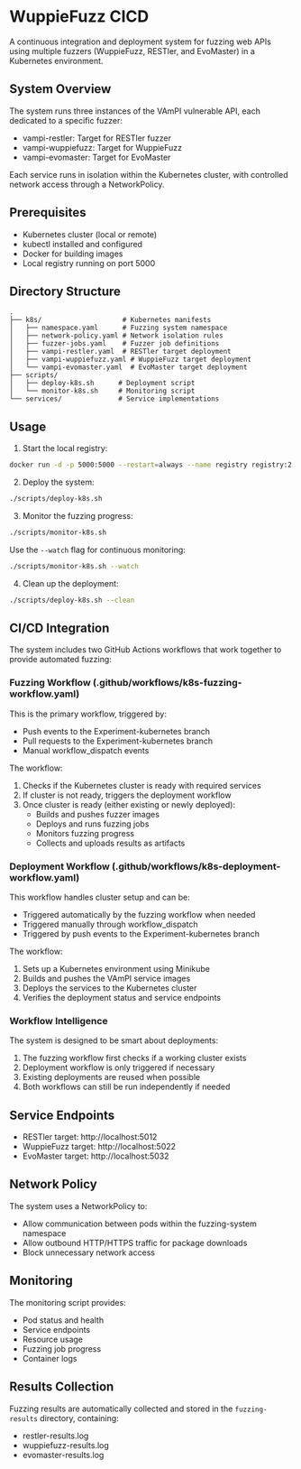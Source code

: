 # WuppieFuzz CICD

A continuous integration and deployment system for fuzzing web APIs using multiple fuzzers (WuppieFuzz, RESTler, and EvoMaster) in a Kubernetes environment.

## System Overview

The system runs three instances of the VAmPI vulnerable API, each dedicated to a specific fuzzer:
- vampi-restler: Target for RESTler fuzzer
- vampi-wuppiefuzz: Target for WuppieFuzz
- vampi-evomaster: Target for EvoMaster

Each service runs in isolation within the Kubernetes cluster, with controlled network access through a NetworkPolicy.

## Prerequisites

- Kubernetes cluster (local or remote)
- kubectl installed and configured
- Docker for building images
- Local registry running on port 5000

## Directory Structure

```
.
├── k8s/                    # Kubernetes manifests
│   ├── namespace.yaml      # Fuzzing system namespace
│   ├── network-policy.yaml # Network isolation rules
│   ├── fuzzer-jobs.yaml    # Fuzzer job definitions
│   ├── vampi-restler.yaml  # RESTler target deployment
│   ├── vampi-wuppiefuzz.yaml # WuppieFuzz target deployment
│   └── vampi-evomaster.yaml  # EvoMaster target deployment
├── scripts/
│   ├── deploy-k8s.sh      # Deployment script
│   └── monitor-k8s.sh     # Monitoring script
└── services/              # Service implementations
```

## Usage

1. Start the local registry:
```bash
docker run -d -p 5000:5000 --restart=always --name registry registry:2
```

2. Deploy the system:
```bash
./scripts/deploy-k8s.sh
```

3. Monitor the fuzzing progress:
```bash
./scripts/monitor-k8s.sh
```

Use the `--watch` flag for continuous monitoring:
```bash
./scripts/monitor-k8s.sh --watch
```

4. Clean up the deployment:
```bash
./scripts/deploy-k8s.sh --clean
```

## CI/CD Integration

The system includes two GitHub Actions workflows that work together to provide automated fuzzing:

### Fuzzing Workflow (.github/workflows/k8s-fuzzing-workflow.yaml)
This is the primary workflow, triggered by:
- Push events to the Experiment-kubernetes branch
- Pull requests to the Experiment-kubernetes branch
- Manual workflow_dispatch events

The workflow:
1. Checks if the Kubernetes cluster is ready with required services
2. If cluster is not ready, triggers the deployment workflow
3. Once cluster is ready (either existing or newly deployed):
   - Builds and pushes fuzzer images
   - Deploys and runs fuzzing jobs
   - Monitors fuzzing progress
   - Collects and uploads results as artifacts

### Deployment Workflow (.github/workflows/k8s-deployment-workflow.yaml)
This workflow handles cluster setup and can be:
- Triggered automatically by the fuzzing workflow when needed
- Triggered manually through workflow_dispatch
- Triggered by push events to the Experiment-kubernetes branch

The workflow:
1. Sets up a Kubernetes environment using Minikube
2. Builds and pushes the VAmPI service images
3. Deploys the services to the Kubernetes cluster
4. Verifies the deployment status and service endpoints

### Workflow Intelligence
The system is designed to be smart about deployments:
1. The fuzzing workflow first checks if a working cluster exists
2. Deployment workflow is only triggered if necessary
3. Existing deployments are reused when possible
4. Both workflows can still be run independently if needed

## Service Endpoints

- RESTler target: http://localhost:5012
- WuppieFuzz target: http://localhost:5022
- EvoMaster target: http://localhost:5032

## Network Policy

The system uses a NetworkPolicy to:
- Allow communication between pods within the fuzzing-system namespace
- Allow outbound HTTP/HTTPS traffic for package downloads
- Block unnecessary network access

## Monitoring

The monitoring script provides:
- Pod status and health
- Service endpoints
- Resource usage
- Fuzzing job progress
- Container logs

## Results Collection

Fuzzing results are automatically collected and stored in the `fuzzing-results` directory, containing:
- restler-results.log
- wuppiefuzz-results.log
- evomaster-results.log
